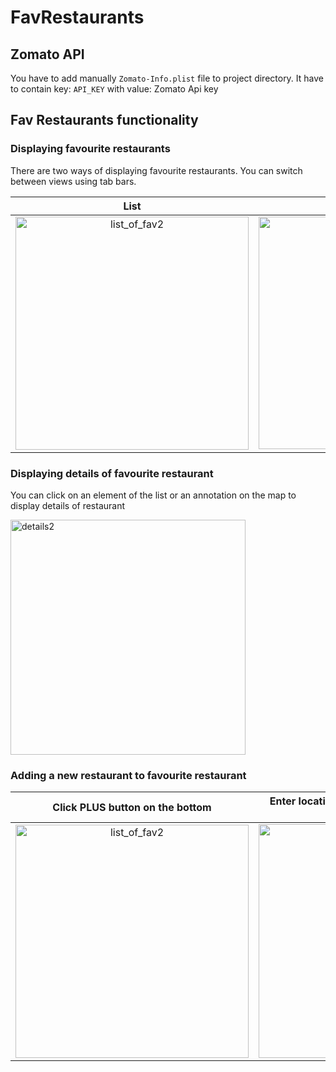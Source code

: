 # FavRestaurants

## Zomato API

You have to add manually `Zomato-Info.plist` file to project directory. It have to contain key: `API_KEY` with value: Zomato Api key

## Fav Restaurants functionality

### Displaying favourite restaurants

There are two ways of displaying favourite restaurants. You can switch between views using tab bars.


|List|Map|
|:--:|:--:|
|<img width="373" alt="list_of_fav2" src="https://user-images.githubusercontent.com/4035701/103467587-be475380-4d50-11eb-9629-328113659214.png">|<img width="372" alt="map_of_fav" src="https://user-images.githubusercontent.com/4035701/103467545-63adf780-4d50-11eb-93e3-22afa4112825.png">|

### Displaying details of favourite restaurant

You can click on an element of the list or an annotation on the map to display details of restaurant

<img width="376" alt="details2" src="https://user-images.githubusercontent.com/4035701/103467658-8391eb00-4d51-11eb-9cae-9a8eeebd4637.png">

### Adding a new restaurant to favourite restaurant

|Click PLUS button on the bottom|Enter location near the restaurant and click FIND|Wait|Find the result and click for details on map or list|Click HEART button|
|:--:|:--:|:--:|:--:|:--:|
|<img width="373" alt="list_of_fav2" src="https://user-images.githubusercontent.com/4035701/103467587-be475380-4d50-11eb-9629-328113659214.png">|<img width="374" alt="looking2" src="https://user-images.githubusercontent.com/4035701/103467746-690c4180-4d52-11eb-9a9b-804409235f3a.png">|<img width="371" alt="looking" src="https://user-images.githubusercontent.com/4035701/103467798-0d8e8380-4d53-11eb-9539-a311d087c500.png">|<img width="373" alt="list_of_new_to_add" src="https://user-images.githubusercontent.com/4035701/103467763-8f31e180-4d52-11eb-932a-ba0c0ec4fa89.png">|<img width="373" alt="details" src="https://user-images.githubusercontent.com/4035701/103467769-aec90a00-4d52-11eb-9b29-c9b236a18f8b.png">|
